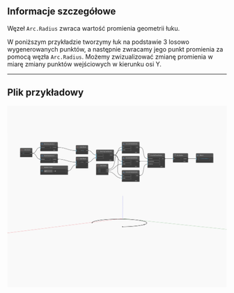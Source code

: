 ## Informacje szczegółowe
Węzeł `Arc.Radius` zwraca wartość promienia geometrii łuku.

W poniższym przykładzie tworzymy łuk na podstawie 3 losowo wygenerowanych punktów, a następnie zwracamy jego punkt promienia za pomocą węzła `Arc.Radius`. Możemy zwizualizować zmianę promienia w miarę zmiany punktów wejściowych w kierunku osi Y.

___
## Plik przykładowy

![Radius](./Autodesk.DesignScript.Geometry.Arc.Radius_img.jpg)

